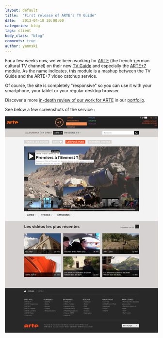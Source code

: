 ```yaml
---
layout: default
title:  "First release of ARTE's TV Guide"
date:   2013-04-18 20:00:00
categories: blog
tags: client
body_class: "blog"
comments: true
author: yannski
---
```


For a few weeks now, we've been working for [ARTE](http://www.arte.tv) (the french-german cultural TV channel) on their new [TV Guide](http://www.arte.tv/guide/) and especially the [ARTE+7](http://www.arte.tv/guide/fr/plus7) module. As the name indicates, this module is a mashup between the TV Guide and the ARTE+7 video catchup service.

Of course, the site is completely "responsive" so you can use it with your smartphone, your tablet or your regular desktop browser.

Discover a more [in-depth review of our work for ARTE](/portfolio/artetvguide.html) in our [portfolio](/portfolio.html).

See below a few screenshots of the service :

<a href="/img/blog/arte_plus_seven_1.png"><img src="/img/blog/arte_plus_seven_1.png" alt="ARTE+7 Desktop" /></a>
